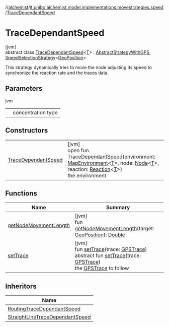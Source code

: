 //[alchemist](../../../index.md)/[it.unibo.alchemist.model.implementations.movestrategies.speed](../index.md)/[TraceDependantSpeed](index.md)

# TraceDependantSpeed

[jvm]\
abstract class [TraceDependantSpeed](index.md)<[T](index.md)> : [AbstractStrategyWithGPS](../../it.unibo.alchemist.model.implementations.movestrategies/-abstract-strategy-with-g-p-s/index.md), [SpeedSelectionStrategy](../../it.unibo.alchemist.model.interfaces.movestrategies/-speed-selection-strategy/index.md)<[GeoPosition](../../it.unibo.alchemist.model.interfaces/-geo-position/index.md)> 

This strategy dynamically tries to move the node adjusting its speed to synchronize the reaction rate and the traces data.

## Parameters

jvm

| | |
|---|---|
| <T> | concentration type |

## Constructors

| | |
|---|---|
| [TraceDependantSpeed](-trace-dependant-speed.md) | [jvm]<br>open fun [TraceDependantSpeed](-trace-dependant-speed.md)(environment: [MapEnvironment](../../it.unibo.alchemist.model.interfaces/-map-environment/index.md)<[T](index.md)>, node: [Node](../../it.unibo.alchemist.model.interfaces/-node/index.md)<[T](index.md)>, reaction: [Reaction](../../it.unibo.alchemist.model.interfaces/-reaction/index.md)<[T](index.md)>)<br>the environment |

## Functions

| Name | Summary |
|---|---|
| [getNodeMovementLength](get-node-movement-length.md) | [jvm]<br>fun [getNodeMovementLength](get-node-movement-length.md)(target: [GeoPosition](../../it.unibo.alchemist.model.interfaces/-geo-position/index.md)): [Double](https://kotlinlang.org/api/latest/jvm/stdlib/kotlin/-double/index.html) |
| [setTrace](../-straight-line-trace-dependant-speed/index.md#2080248117%2FFunctions%2F-267951372) | [jvm]<br>fun [setTrace](../-straight-line-trace-dependant-speed/index.md#2080248117%2FFunctions%2F-267951372)(trace: [GPSTrace](../../it.unibo.alchemist.model.interfaces/-g-p-s-trace/index.md))<br>abstract fun [setTrace](../../it.unibo.alchemist.model.interfaces/-object-with-g-p-s/set-trace.md)(trace: [GPSTrace](../../it.unibo.alchemist.model.interfaces/-g-p-s-trace/index.md))<br>the [GPSTrace](../../it.unibo.alchemist.model.interfaces/-g-p-s-trace/index.md) to follow |

## Inheritors

| Name |
|---|
| [RoutingTraceDependantSpeed](../-routing-trace-dependant-speed/index.md) |
| [StraightLineTraceDependantSpeed](../-straight-line-trace-dependant-speed/index.md) |
